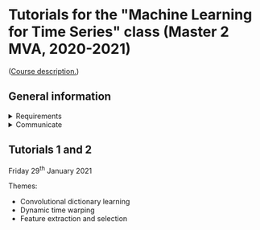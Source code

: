 # Tutorials for the "Machine Learning for Time Series" class (Master 2 MVA, 2020-2021)

([Course description.](http://www.laurentoudre.fr/ast.html))

## General information

<details>
<summary>Requirements</summary>

These tutorials use Python 3 (version 3.6 at least) and [Jupyter notebooks](https://jupyter.org/).
You will also need several Python packages that are listed in `requirements.txt` files in the relevant folders.

### With  `pip`
All packages can be installed using `pip install package_name`.

### With `conda`

Most packages should also be available through `conda`, however I have not verified it.
At least one package (`loadmydata`) is not available through `conda`.
To install it, run (within a conda environment) `conda install pip` then `pip install loadmydata`. (See [the conda documentation](https://docs.conda.io/projects/conda/en/latest/user-guide/tasks/manage-pkgs.html#installing-non-conda-packages) for more information.)

</details>

<details>
    <summary>Communicate</summary>

Please feel free to open an issue if you think something is wrong or could be improved!
To that end, go to the [Issues](https://github.com/deepcharles/tutorial-MVA-2021/issues) section of this repository.
</details>


## Tutorials 1 and 2

Friday 29<sup>th</sup> January 2021

Themes:
- Convolutional dictionary learning
- Dynamic time warping
- Feature extraction and selection
